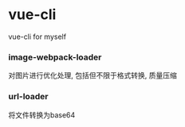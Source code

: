 # vue-cli
vue-cli for myself

### image-webpack-loader 
对图片进行优化处理, 包括但不限于格式转换, 质量压缩

### url-loader
将文件转换为base64
